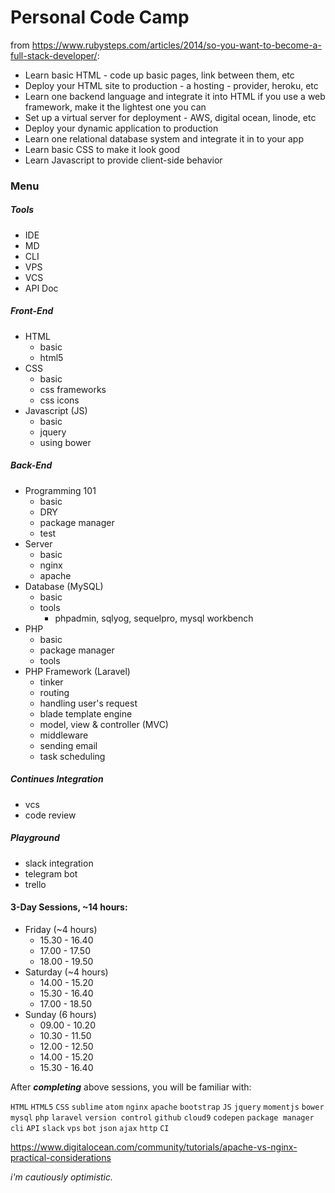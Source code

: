 # Personal Code Camp

from https://www.rubysteps.com/articles/2014/so-you-want-to-become-a-full-stack-developer/:

- Learn basic HTML - code up basic pages, link between them, etc
- Deploy your HTML site to production - a hosting - provider, heroku, etc
- Learn one backend language and integrate it into HTML if you use a web framework, make it the lightest one you can
- Set up a virtual server for deployment - AWS, digital ocean, linode, etc
- Deploy your dynamic application to production
- Learn one relational database system and integrate it in to your app
- Learn basic CSS to make it look good
- Learn Javascript to provide client-side behavior

### Menu
##### Tools
- IDE
- MD
- CLI
- VPS
- VCS
- API Doc

##### Front-End
- HTML
  - basic
  - html5
- CSS
  - basic
  - css frameworks
  - css icons
- Javascript (JS)
  - basic
  - jquery
  - using bower

##### Back-End
- Programming 101
  - basic
  - DRY
  - package manager
  - test
- Server
  - basic
  - nginx
  - apache
- Database (MySQL)
  - basic
  - tools
    - phpadmin, sqlyog, sequelpro, mysql workbench
- PHP
  - basic
  - package manager
  - tools
- PHP Framework (Laravel)
  - tinker
  - routing
  - handling user's request
  - blade template engine
  - model, view & controller (MVC)
  - middleware
  - sending email
  - task scheduling

##### Continues Integration
- vcs
- code review

##### Playground
- slack integration
- telegram bot
- trello 

#### 3-Day Sessions, ~14 hours:
- Friday (~4 hours)
  - 15.30 - 16.40
  - 17.00 - 17.50
  - 18.00 - 19.50
- Saturday (~4 hours)
  - 14.00 - 15.20
  - 15.30 - 16.40
  - 17.00 - 18.50
- Sunday (6 hours)
  - 09.00 - 10.20
  - 10.30 - 11.50
  - 12.00 - 12.50
  - 14.00 - 15.20
  - 15.30 - 16.40

After ***completing*** above sessions, you will be familiar with:

`HTML` `HTML5` `CSS` `sublime` `atom` `nginx` `apache` `bootstrap` `JS` `jquery` `momentjs` `bower` `mysql` `php` `laravel` `version control` `github` `cloud9` `codepen` `package manager` `cli` `API` `slack` `vps` `bot` `json` `ajax` `http` `CI`

https://www.digitalocean.com/community/tutorials/apache-vs-nginx-practical-considerations

*i'm cautiously optimistic.*